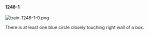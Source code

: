 #### 1248-1
![train-1248-1-0.png](https://github.com/lil-lab/nlvr/raw/master/nlvr/train/images/47/train-1248-1-0.png "train-1248-1-0.png")

There is at least one blue circle closely touching right wall of a box.